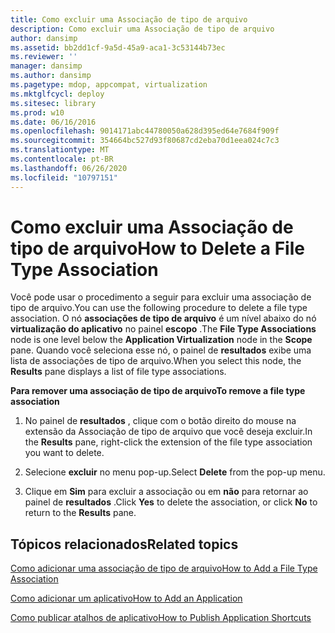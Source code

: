 ```yaml
---
title: Como excluir uma Associação de tipo de arquivo
description: Como excluir uma Associação de tipo de arquivo
author: dansimp
ms.assetid: bb2dd1cf-9a5d-45a9-aca1-3c53144b73ec
ms.reviewer: ''
manager: dansimp
ms.author: dansimp
ms.pagetype: mdop, appcompat, virtualization
ms.mktglfcycl: deploy
ms.sitesec: library
ms.prod: w10
ms.date: 06/16/2016
ms.openlocfilehash: 9014171abc44780050a628d395ed64e7684f909f
ms.sourcegitcommit: 354664bc527d93f80687cd2eba70d1eea024c7c3
ms.translationtype: MT
ms.contentlocale: pt-BR
ms.lasthandoff: 06/26/2020
ms.locfileid: "10797151"
---
```

# <span data-ttu-id="17fea-103">Como excluir uma Associação de tipo de arquivo</span><span class="sxs-lookup"><span data-stu-id="17fea-103">How to Delete a File Type Association</span></span>


<span data-ttu-id="17fea-104">Você pode usar o procedimento a seguir para excluir uma associação de tipo de arquivo.</span><span class="sxs-lookup"><span data-stu-id="17fea-104">You can use the following procedure to delete a file type association.</span></span> <span data-ttu-id="17fea-105">O nó **associações de tipo de arquivo** é um nível abaixo do nó **virtualização do aplicativo** no painel **escopo** .</span><span class="sxs-lookup"><span data-stu-id="17fea-105">The **File Type Associations** node is one level below the **Application Virtualization** node in the **Scope** pane.</span></span> <span data-ttu-id="17fea-106">Quando você seleciona esse nó, o painel de **resultados** exibe uma lista de associações de tipo de arquivo.</span><span class="sxs-lookup"><span data-stu-id="17fea-106">When you select this node, the **Results** pane displays a list of file type associations.</span></span>

**<span data-ttu-id="17fea-107">Para remover uma associação de tipo de arquivo</span><span class="sxs-lookup"><span data-stu-id="17fea-107">To remove a file type association</span></span>**

1.  <span data-ttu-id="17fea-108">No painel de **resultados** , clique com o botão direito do mouse na extensão da Associação de tipo de arquivo que você deseja excluir.</span><span class="sxs-lookup"><span data-stu-id="17fea-108">In the **Results** pane, right-click the extension of the file type association you want to delete.</span></span>

2.  <span data-ttu-id="17fea-109">Selecione **excluir** no menu pop-up.</span><span class="sxs-lookup"><span data-stu-id="17fea-109">Select **Delete** from the pop-up menu.</span></span>

3.  <span data-ttu-id="17fea-110">Clique em **Sim** para excluir a associação ou em **não** para retornar ao painel de **resultados** .</span><span class="sxs-lookup"><span data-stu-id="17fea-110">Click **Yes** to delete the association, or click **No** to return to the **Results** pane.</span></span>

## <span data-ttu-id="17fea-111">Tópicos relacionados</span><span class="sxs-lookup"><span data-stu-id="17fea-111">Related topics</span></span>


[<span data-ttu-id="17fea-112">Como adicionar uma associação de tipo de arquivo</span><span class="sxs-lookup"><span data-stu-id="17fea-112">How to Add a File Type Association</span></span>](how-to-add-a-file-type-association.md)

[<span data-ttu-id="17fea-113">Como adicionar um aplicativo</span><span class="sxs-lookup"><span data-stu-id="17fea-113">How to Add an Application</span></span>](how-to-add-an-application.md)

[<span data-ttu-id="17fea-114">Como publicar atalhos de aplicativo</span><span class="sxs-lookup"><span data-stu-id="17fea-114">How to Publish Application Shortcuts</span></span>](how-to-publish-application-shortcuts.md)

 

 





